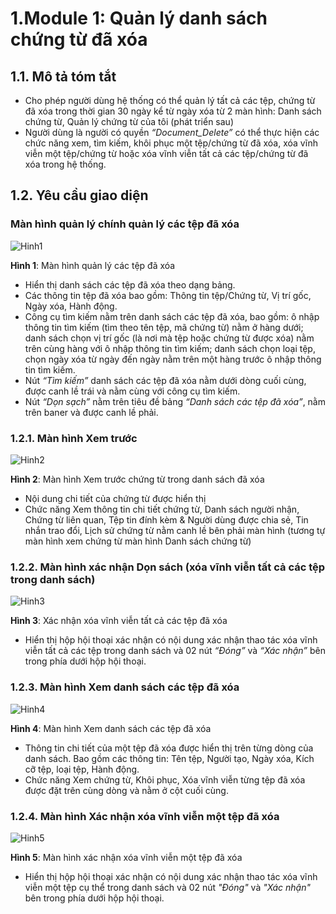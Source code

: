 # **1.Module 1: Quản lý danh sách chứng từ đã xóa** 
## **1.1. Mô tả tóm tắt**
* Cho phép người dùng hệ thống có thể quản lý tất cả các tệp, chứng từ đã xóa trong thời gian 30 ngày kể từ ngày xóa từ 2 màn hình: Danh sách chứng từ, Quản lý chứng từ của tôi (phát triển sau) 
* Người dùng là người có quyền *“Document_Delete”* có thể thực hiện các chức năng xem, tìm kiếm, khôi phục một tệp/chứng từ đã xóa, xóa vĩnh viễn một tệp/chứng từ hoặc xóa vĩnh viễn tất cả các tệp/chứng từ đã xóa trong hệ thống.
## **1.2. Yêu cầu giao diện**
### Màn hình quản lý chính quản lý các tệp đã xóa
![Hinh1](./image/Aspose.Words.85c484d6-cbe2-464d-aa30-6c15a9007e31.001.png)

**Hình 1**: Màn hình quản lý các tệp đã xóa
* Hiển thị danh sách các tệp đã xóa theo dạng bảng.
* Các thông tin tệp đã xóa bao gồm: Thông tin tệp/Chứng từ, Vị trí gốc, Ngày xóa, Hành động.
* Công cụ tìm kiếm nằm trên danh sách các tệp đã xóa, bao gồm: ô nhập thông tin tìm kiếm (tìm theo tên tệp, mã chứng từ) nằm ở hàng dưới; danh sách chọn vị trí gốc (là nơi mà tệp hoặc chứng từ được xóa) nằm trên cùng hàng với ô nhập thông tin tìm kiếm; danh sách chọn loại tệp, chọn ngày xóa từ ngày đến ngày nằm trên một hàng trước ô nhập thông tin tìm kiếm.
* Nút *“Tìm kiếm”* danh sách các tệp đã xóa nằm dưới dòng cuối cùng, được canh lề trái và nằm cùng với công cụ tìm kiếm.
* Nút *“Dọn sạch”* nằm trên tiêu đề bảng *“Danh sách các tệp đã xóa”*, nằm trên baner và được canh lề phải.
### **1.2.1. Màn hình Xem trước**
![Hinh2](./image/Aspose.Words.85c484d6-cbe2-464d-aa30-6c15a9007e31.002.png)

**Hình 2**: Màn hình Xem trước chứng từ trong danh sách đã xóa
* Nội dung chi tiết của chứng từ được hiển thị
* Chức năng Xem thông tin chi tiết chứng từ, Danh sách người nhận, Chứng từ liên quan, Tệp tin đính kèm & Người dùng được chia sẻ, Tin nhắn trao đổi, Lịch sử chứng từ nằm canh lề bên phải màn hình (tương tự màn hình xem chứng từ màn hình Danh sách chứng từ)
### **1.2.2. Màn hình xác nhận Dọn sách (xóa vĩnh viễn tất cả các tệp trong danh sách)**
![Hinh3](./image/Aspose.Words.85c484d6-cbe2-464d-aa30-6c15a9007e31.003.png)

**Hình 3**: Xác nhận xóa vĩnh viễn tất cả các tệp đã xóa 
* Hiển thị hộp hội thoại xác nhận có nội dung xác nhận thao tác xóa vĩnh viễn tất cả các tệp trong danh sách và 02 nút *“Đóng”* và *“Xác nhận”* bên trong phía dưới hộp hội thoại.
### **1.2.3. Màn hình Xem danh sách các tệp đã xóa** 
![Hinh4](./image/Aspose.Words.85c484d6-cbe2-464d-aa30-6c15a9007e31.004.png)

**Hình 4**: Màn hình Xem danh sách các tệp đã xóa
* Thông tin chi tiết của một tệp đã xóa được hiển thị trên từng dòng của danh sách. Bao gồm các thông tin: Tên tệp, Người tạo, Ngày xóa, Kích cỡ tệp, loại tệp, Hành động.
* Chức năng Xem chứng từ, Khôi phục, Xóa vĩnh viễn từng tệp đã xóa được đặt trên cùng dòng và nằm ở cột cuối cùng.
### **1.2.4. Màn hình Xác nhận xóa vĩnh viễn một tệp đã xóa**
![Hinh5](./image/Aspose.Words.85c484d6-cbe2-464d-aa30-6c15a9007e31.005.png)

**Hình 5**: Màn hình xác nhận xóa vĩnh viễn một tệp đã xóa
* Hiển thị hộp hội thoại xác nhận có nội dung xác nhận thao tác xóa vĩnh viễn một tệp cụ thể trong danh sách và 02 nút *"Đóng"* và *"Xác nhận"* bên trong phía dưới hộp hội thoại.
